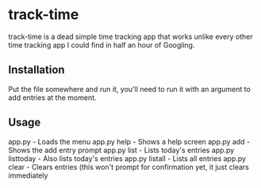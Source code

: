 # track-time

track-time is a dead simple time tracking app that works unlike every other time tracking app I could find in half an hour of Googling.

## Installation

Put the file somewhere and run it, you'll need to run it with an argument to add entries at the moment.

## Usage

app.py - Loads the menu
app.py help - Shows a help screen
app.py add - Shows the add entry prompt
app.py list - Lists today's entries
app.py listtoday - Also lists today's entries
app.py listall - Lists all entries
app.py clear - Clears entries (this won't prompt for confirmation yet, it just clears immediately
